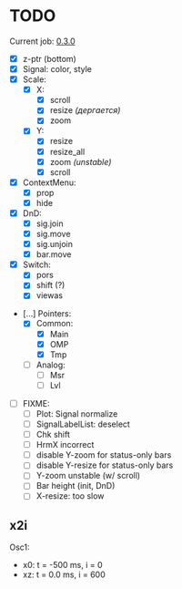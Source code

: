 # TODO

Current job: [0.3.0](https://github.com/tieugene/iosc.py/milestone/12)

- [x] z-ptr (bottom)
- [x] Signal: color, style
- [x] Scale:
  + [x] X:
    * [x] scroll
    * [x] resize *(дергается)*
    * [x] zoom
  + [x] Y:
    * [x] resize
    * [x] resize_all
    * [x] zoom *(unstable)*
    * [x] scroll
- [x] ContextMenu:
  + [x] prop
  + [x] hide
- [x] DnD:
  + [x] sig.join
  + [x] sig.move
  + [x] sig.unjoin
  + [x] bar.move
- [x] Switch:
  + [x] pors
  + [x] shift (?)
  + [x] viewas
- […] Pointers:
  + [x] Common:
    + [x] Main
    + [x] OMP
    + [x] Tmp
  + [ ] Analog:
    * [ ] Msr
    * [ ] Lvl
- [ ] FIXME:
  + [ ] Plot: Signal normalize
  + [ ] SignalLabelList: deselect
  + [ ] Chk shift
  + [ ] HrmX incorrect
  + [ ] disable Y-zoom for status-only bars
  + [ ] disable Y-resize for status-only bars
  + [ ] Y-zoom unstable (w/ scroll)
  + [ ] Bar height (init, DnD)
  + [ ] X-resize: too slow

## x2i

Osc1:
- x0: t = -500 ms, i = 0
- xz: t = 0.0 ms, i = 600
